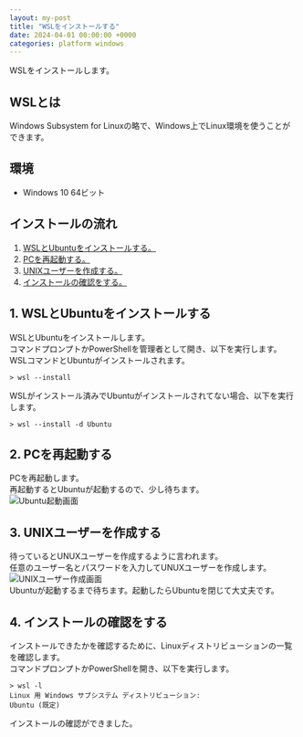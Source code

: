 ```yaml
---
layout: my-post
title: "WSLをインストールする"
date: 2024-04-01 00:00:00 +0000
categories: platform windows
---
```


WSLをインストールします。

## WSLとは
Windows Subsystem for Linuxの略で、Windows上でLinux環境を使うことができます。

## 環境
- Windows 10 64ビット

## インストールの流れ
1. [WSLとUbuntuをインストールする。](#1-wslとubuntuをインストールする)
2. [PCを再起動する。](#2-pcを再起動する)
3. [UNIXユーザーを作成する。](#3-unixユーザーを作成する)
4. [インストールの確認をする。](#4-インストールの確認をする)

## 1. WSLとUbuntuをインストールする
WSLとUbuntuをインストールします。    
コマンドプロンプトかPowerShellを管理者として開き、以下を実行します。  
WSLコマンドとUbuntuがインストールされます。
```
> wsl --install
```
WSLがインストール済みでUbuntuがインストールされてない場合、以下を実行します。
```
> wsl --install -d Ubuntu
```

## 2. PCを再起動する
PCを再起動します。  
再起動するとUbuntuが起動するので、少し待ちます。  
![Ubuntu起動画面](/assets/images/platform/windows/installing-wsl/image1.png "Ubuntu起動画面")

## 3. UNIXユーザーを作成する
待っているとUNUXユーザーを作成するように言われます。  
任意のユーザー名とパスワードを入力してUNUXユーザーを作成します。  
![UNIXユーザー作成画面](/assets/images/platform/windows/installing-wsl/image2.png "UNIXユーザー作成画面")  
Ubuntuが起動するまで待ちます。起動したらUbuntuを閉じて大丈夫です。  

## 4. インストールの確認をする
インストールできたかを確認するために、Linuxディストリビューションの一覧を確認します。  
コマンドプロンプトかPowerShellを開き、以下を実行します。
```
> wsl -l
Linux 用 Windows サブシステム ディストリビューション:
Ubuntu (既定)
```
インストールの確認ができました。